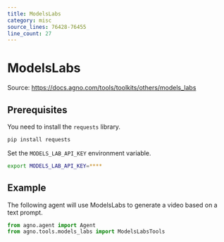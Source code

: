 ```yaml
---
title: ModelsLabs
category: misc
source_lines: 76428-76455
line_count: 27
---
```


# ModelsLabs
Source: https://docs.agno.com/tools/toolkits/others/models_labs



## Prerequisites

You need to install the `requests` library.

```bash
pip install requests
```

Set the `MODELS_LAB_API_KEY` environment variable.

```bash
export MODELS_LAB_API_KEY=****
```

## Example

The following agent will use ModelsLabs to generate a video based on a text prompt.

```python cookbook/tools/models_labs_tools.py
from agno.agent import Agent
from agno.tools.models_labs import ModelsLabsTools

